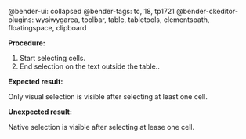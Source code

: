 @bender-ui: collapsed
@bender-tags: tc, 18, tp1721
@bender-ckeditor-plugins: wysiwygarea, toolbar, table, tabletools, elementspath, floatingspace, clipboard

**Procedure:**

1. Start selecting cells.
2. End selection on the text outside the table..

**Expected result:**

Only visual selection is visible after selecting at least one cell.

**Unexpected result:**

Native selection is visible after selecting at lease one cell.

